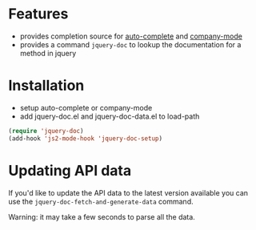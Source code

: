 Features
========

* provides completion source for
  [auto-complete](http://auto-complete.org) and [company-mode](http://company-mode.github.io/)
* provides a command `jquery-doc` to lookup the documentation for a
  method in jquery

Installation
============

* setup auto-complete or company-mode
* add jquery-doc.el and jquery-doc-data.el to load-path

```cl
(require 'jquery-doc)
(add-hook 'js2-mode-hook 'jquery-doc-setup)
```

Updating API data
=================

If you'd like to update the API data to the latest version available
you can use the `jquery-doc-fetch-and-generate-data` command.

Warning: it may take a few seconds to parse all the data.
